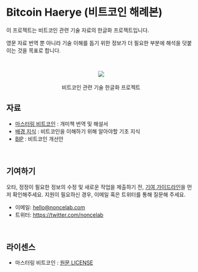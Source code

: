 # Bitcoin Haerye (비트코인 해례본)

이 프로젝트는 비트코인 관련 기술 자료의 한글화 프로젝트입니다.

영문 자료 번역 뿐 아니라 기술 이해를 돕기 위한 정보가 더 필요한 부분에 해석을 덧붙이는 것을 목표로 합니다.

<br>

<p align="center">
    <img src="https://upload.wikimedia.org/wikipedia/commons/thumb/4/46/Bitcoin.svg/150px-Bitcoin.svg.png"><br/><br>
    비트코인 관련 기술 한글화 프로젝트
</p>

## 자료

- [마스터링 비트코인](./mastering%20bitcoin/index.md) : 개미책 번역 및 해설서
- [배경 지식](./background/index.md) : 비트코인을 이해하기 위해 알아야할 기초 지식
- [BIP](./bip/index.md) : 비트코인 개선안

<br>

## 기여하기

오타, 정정이 필요한 정보의 수정 및 새로운 작업을 제출하기 전, [기여 가이드라인](./guidelines/contributing.md)을 먼저 확인해주세요. 지원이 필요하신 경우, 이메일 혹은 트위터를 통해 질문해 주세요.

- 이메일: hello@noncelab.com
- 트위터: https://twitter.com/noncelab

<br>

## 라이센스

- 마스터링 비트코인 : [원문 LICENSE](https://github.com/bitcoinbook/bitcoinbook/blob/develop/LICENSE)
